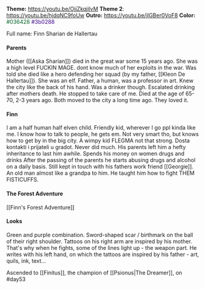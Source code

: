 **Theme:** https://youtu.be/OjjZkqjilvM
**Theme 2**: https://youtu.be/hjdqNC9foUw
**Outro:** https://youtu.be/jlGBer0VoF8
**Color:** <span style="color:#036428">#036428</span> <span style="color:#3b0288;background-color:white;">#3b0288</span>

Full name: Finn Sharian de Hallertau

#### Parents
Mother ([[Aska Sharian]]) died in the great war some 15 years ago. She was a high level FUCKIN MAGE. dont know much of her exploits in the war. Was told she died like a hero defending her squad (by my father, [[Kleon De Hallertau]]). She was an elf. Father, a human, was a professor in art. Knew the city like the back of his hand. Was a drinker though. Escalated drinking after mothers death. He stopped to take care of me. Died at the age of 65-70, 2-3 years ago. Both moved to the city a long time ago. They loved it.

#### Finn
I am a half human half elven child. Friendly kid, wherever I go ppl kinda like me. I know how to talk to people, he gets em. Not very smart tho, but knows how to get by in the big city. A wimpy kid FLEGMA not that strong. Dosta kontakti i prijateli u gradot. Never did much. His parents left him a hefty inheritance to last him awhile. Spends his money on women drugs and drinks After the passing of the parents he starts abusing drugs and alcohol on a daily basis. Still kept in touch with his fathers work friend [[Georgie]]. An old man almost like a grandpa to him. He taught him how to fight THEM FISTICUFFS.

#### The Forest Adventure
[[Finn's Forest Adventure]]

#### Looks
Green and purple combination. Sword-shaped scar / birthmark on the ball of their right shoulder. Tattoos on his right arm are inspired by his mother. That's why when he fights, some of the lines light up - the weapon part. He writes with his left hand, on which the tattoos are inspired by his father - art, quils, ink, text...

Ascended to [[Finitus]], the champion of [[Psionus|The Dreamer]], on #day53 